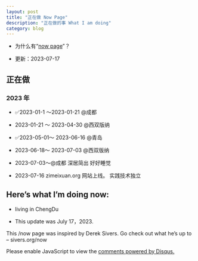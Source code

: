 ```yaml
---
layout: post
title: "正在做 Now Page"
description: "正在做的事 What I am doing"
category: blog
---
```



- 为什么有“[now page](http://nownownow.com/about)”？


- 更新：2023-07-17


## 正在做


### 2023 年

- ✅2023-01-1 ～2023-01-21 @成都

-   2023-01-21 ～ 2023-04-30 @西双版纳
  
- ✅2023-05-01～ 2023-06-16 @青岛

- 2023-06-18～ 2023-07-03 @西双版纳
  
- 2023-07-03～@成都 深居简出 好好睡觉

- 2023-07-16 zimeixuan.org 网站上线。 实践技术独立



## Here’s what I’m doing now:

- living in ChengDu


- This update was July 17，2023.

This /now page was inspired by Derek Sivers. Go check out what he’s up to – sivers.org/now 


<div id="disqus_thread"></div>
<script>

/**
*  RECOMMENDED CONFIGURATION VARIABLES: EDIT AND UNCOMMENT THE SECTION BELOW TO INSERT DYNAMIC VALUES FROM YOUR PLATFORM OR CMS.
*  LEARN WHY DEFINING THESE VARIABLES IS IMPORTANT: https://disqus.com/admin/universalcode/#configuration-variables*/
/*
var disqus_config = function () {
this.page.url = https://violettianjie.github.io;  // Replace PAGE_URL with your page's canonical URL variable
this.page.identifier = https://violettianjie.github.io; // Replace PAGE_IDENTIFIER with your page's unique identifier variable
};
*/
(function() { // DON'T EDIT BELOW THIS LINE
var d = document, s = d.createElement('script');
s.src = 'https://https-violettianjie-github-io-1.disqus.com/embed.js';
s.setAttribute('data-timestamp', +new Date());
(d.head || d.body).appendChild(s);
})();
</script>
<noscript>Please enable JavaScript to view the <a href="https://disqus.com/?ref_noscript">comments powered by Disqus.</a></noscript>


